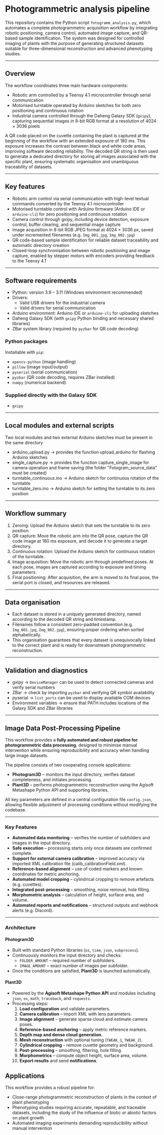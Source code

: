 # Photogrammetric analysis pipeline

This repository contains the Python script `fotogramm_analysis.py`, which automates a complete photogrammetric acquisition workflow by integrating robotic positioning, camera control, automated image capture, and QR-based sample identification. The system was designed for controlled imaging of plants with the purpose of generating structured datasets suitable for three-dimensional reconstruction and advanced phenotyping studies.

---

## Overview

The workflow coordinates three main hardware components:

- Robotic arm controlled by a Teensy 4.1 microcontroller through serial communication  
- Motorised turntable operated by Arduino sketches for both zero positioning and continuous rotation  
- Industrial camera controlled through the Daheng Galaxy SDK (`gxipy`), capturing sequential images in 8-bit RGB format at a resolution of 4024 × 3036 pixels  

A QR code placed on the cuvette containing the plant is captured at the beginning of the workflow with an extended exposure of 180 ms. This exposure increases the contrast between black and white code areas, improving software decoding reliability. The decoded QR string is then used to generate a dedicated directory for storing all images associated with the specific plant, ensuring systematic organisation and unambiguous traceability of datasets.

---

## Key features

- Robotic arm control via serial communication with high-level textual commands converted by the Teensy 4.1 microcontroller
- Motorised turntable control with Arduino firmware (Arduino IDE or `arduino-cli`) for zero positioning and continuous rotation  
- Camera control through gxipy, including device detection, exposure control, buffer clearing, and sequential image capture  
- Image acquisition in 8-bit RGB JPEG format at 4024 × 3036 px, saved under incremented filenames (e.g. `Img_001.jpg`, `Img_002.jpg`)  
- QR code-based sample identification for reliable dataset traceability and automatic directory creation  
- Closed-loop synchronisation between robotic positioning and image capture, enabled by stepper motors with encoders providing feedback to the Teensy 4.1  

---

## Software requirements

- Python: version 3.9 – 3.11 (Windows environment recommended)  
- Drivers:  
  - Valid USB drivers for the industrial camera  
  - Valid drivers for serial communication  
- Arduino environment: Arduino IDE or `arduino-cli` for uploading sketches  
- Daheng Galaxy SDK (with `gxipy` Python binding and necessary shared libraries)  
- ZBar system library (required by `pyzbar` for QR code decoding)  

### Python packages

Installable with `pip`:  
- `opencv-python` (image handling)
- `pillow` (image input/output)
- `pyserial` (serial communication)
- `pyzbar` (QR code decoding, requires ZBar installed)
- `numpy` (numerical backend)

### Supplied directly with the Galaxy SDK

- `gxipy`  

---
## Local modules and external scripts

Two local modules and two external Arduino sketches must be present in the same directory  

- arduino_upload.py → provides the function upload_arduino for flashing Arduino sketches  
- single_capture.py → provides the function capture_single_image for camera operation and frame saving  (the folder "Fotogram_source_data" must be created)  
- turntable_continuous.ino → Arduino sketch for continuous rotation of the turntable  
- turntable_zero.ino → Arduino sketch for setting the turntable to its zero position

---

## Workflow summary

1. Zeroing: Upload the Arduino sketch that sets the turntable to its zero position.  
2. QR capture: Move the robotic arm into the QR pose, capture the QR code image at 180 ms exposure, and decode it to generate a target directory.  
3. Continuous rotation: Upload the Arduino sketch for continuous rotation of the turntable.  
4. Image acquisition: Move the robotic arm through predefined poses. At each pose, images are captured according to exposure and timing parameters.  
5. Final positioning: After acquisition, the arm is moved to its final pose, the serial port is closed, and resources are released.  

---

## Data organisation

- Each dataset is stored in a uniquely generated directory, named according to the decoded QR string and timestamp.  
- Filenames follow a consistent zero-padded convention (e.g. `Img_001.jpg`, `Img_002.jpg`), ensuring proper ordering when sorted alphabetically.  
- This organisation guarantees that every dataset is unequivocally linked to the correct plant and is ready for downstream photogrammetric reconstruction.  

---

## Validation and diagnostics

- gxipy → `DeviceManager` can be used to detect connected cameras and verify serial numbers  
- ZBar → check by importing `pyzbar` and verifying QR symbol availability  
- pyserial → `list_ports` can be used to display available COM devices  
- Environment variables → ensure that PATH includes locations of the Galaxy SDK and ZBar libraries  

---

## Image Data Post-Processing Pipeline

This workflow provides a **fully automated and robust pipeline for photogrammetric data processing**, designed to minimise manual intervention while ensuring reproducibility and accuracy when handling large image datasets.  

The pipeline consists of two cooperating console applications:  

- **Photogram3D** – monitors the input directory, verifies dataset completeness, and initiates processing.  
- **Plant3D** – performs photogrammetric reconstruction using the Agisoft Metashape Python API and supporting libraries.  

All key parameters are defined in a central configuration file `config.json`, allowing flexible adjustment of processing conditions without modifying the codebase.  

---

### Key Features
- **Automated data monitoring** – verifies the number of subfolders and images in the input directory.  
- **Safe execution** – processing starts only once datasets are confirmed complete.  
- **Support for external camera calibration** – improved accuracy via imported XML calibration file (calib_calibrationField.xml).  
- **Reference-based alignment** – use of coded markers and known coordinates for metric anchoring.  
- **Automated model cropping** – cylindrical cropping to remove artefacts (e.g. cuvettes).  
- **Integrated post-processing** – smoothing, noise removal, hole filling.  
- **Morphometric analysis** – calculation of height, surface area, and volume.  
- **Automated reports and notifications** – structured outputs and webhook alerts (e.g. Discord).  

---

### Architecture

#### Photogram3D
- Built with standard Python libraries (`os`, `time`, `json`, `subprocess`).  
- Continuously monitors the input directory and checks:  
  - `FOLDER_AMOUNT` – required number of subfolders.  
  - `IMAGE_AMOUNT` – exact number of images per subfolder.  
- Once the conditions are satisfied, **Plant3D** is launched automatically.  

#### Plant3D
- Powered by the **Agisoft Metashape Python API** and modules including `json`, `os`, `math`, `traceback`, and `requests`.  
- Processing steps:  
  1. **Load configuration** and validate parameters.  
  2. **Camera calibration** – import XML with lens parameters.  
  3. **Image alignment** – generate sparse cloud and estimate camera poses.  
  4. **Reference-based anchoring** – apply metric reference markers.  
  5. **Depth map and dense cloud generation**.  
  6. **Mesh reconstruction** with optional tuning (`TWEAK_1`, `TWEAK_2`).  
  7. **Cylindrical cropping** – remove cuvette geometry and background.  
  8. **Post-processing** – smoothing, filtering, hole filling.  
  9. **Morphometrics** – compute object height, surface area, volume.  
  10. **Export results** and send **notifications**.  


## Applications

This workflow provides a robust pipeline for:  

- Close-range photogrammetric reconstruction of plants in the context of plant phenotyping  
- Phenotyping studies requiring accurate, repeatable, and traceable datasets, including the study of the influence of biotic or abiotic factors on plant growth  
- Automated imaging experiments demanding reproducibility without manual intervention  
 

